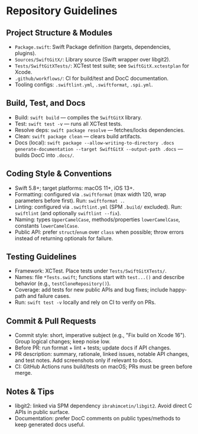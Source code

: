 # Repository Guidelines

## Project Structure & Modules
- `Package.swift`: Swift Package definition (targets, dependencies, plugins).
- `Sources/SwiftGitX/`: Library source (Swift wrapper over libgit2).
- `Tests/SwiftGitXTests/`: XCTest test suite; see `SwiftGitX.xctestplan` for Xcode.
- `.github/workflows/`: CI for build/test and DocC documentation.
- Tooling configs: `.swiftlint.yml`, `.swiftformat`, `.spi.yml`.

## Build, Test, and Docs
- Build: `swift build` — compiles the `SwiftGitX` library.
- Test: `swift test -v` — runs all XCTest tests.
- Resolve deps: `swift package resolve` — fetches/locks dependencies.
- Clean: `swift package clean` — clears build artifacts.
- Docs (local): `swift package --allow-writing-to-directory .docs generate-documentation --target SwiftGitX --output-path .docs` — builds DocC into `.docs/`.

## Coding Style & Conventions
- Swift 5.8+; target platforms: macOS 11+, iOS 13+.
- Formatting: configured via `.swiftformat` (max width 120, wrap parameters before first). Run: `swiftformat .`.
- Linting: configured via `.swiftlint.yml` (SPM `.build/` excluded). Run: `swiftlint` (and optionally `swiftlint --fix`).
- Naming: types `UpperCamelCase`, methods/properties `lowerCamelCase`, constants `lowerCamelCase`.
- Public API: prefer `struct`/`enum` over `class` when possible; throw errors instead of returning optionals for failure.

## Testing Guidelines
- Framework: XCTest. Place tests under `Tests/SwiftGitXTests/`.
- Names: file `*Tests.swift`; functions start with `test...()` and describe behavior (e.g., `testCloneRepository()`).
- Coverage: add tests for new public APIs and bug fixes; include happy-path and failure cases.
- Run: `swift test -v` locally and rely on CI to verify on PRs.

## Commit & Pull Requests
- Commit style: short, imperative subject (e.g., "Fix build on Xcode 16"). Group logical changes; keep noise low.
- Before PR: run format + lint + tests; update docs if API changes.
- PR description: summary, rationale, linked issues, notable API changes, and test notes. Add screenshots only if relevant to docs.
- CI: GitHub Actions runs build/tests on macOS; PRs must be green before merge.

## Notes & Tips
- libgit2: linked via SPM dependency `ibrahimcetin/libgit2`. Avoid direct C APIs in public surface.
- Documentation: prefer DocC comments on public types/methods to keep generated docs useful.
